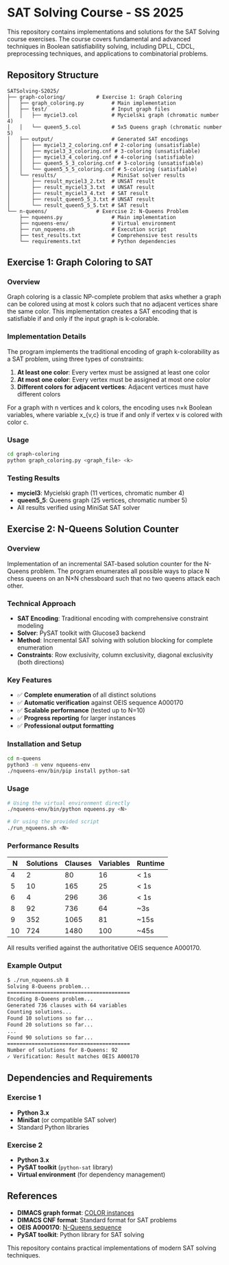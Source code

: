 # SAT Solving Course - SS 2025

This repository contains implementations and solutions for the SAT Solving course exercises. The course covers fundamental and advanced techniques in Boolean satisfiability solving, including DPLL, CDCL, preprocessing techniques, and applications to combinatorial problems.

## Repository Structure

```
SATSolving-S2025/
├── graph-coloring/          # Exercise 1: Graph Coloring
│   ├── graph_coloring.py         # Main implementation
│   ├── test/                     # Input graph files
│   │   ├── myciel3.col           # Mycielski graph (chromatic number 4)
│   │   └── queen5_5.col          # 5x5 Queens graph (chromatic number 5)
│   ├── output/                   # Generated SAT encodings
│   │   ├── myciel3_2_coloring.cnf # 2-coloring (unsatisfiable)
│   │   ├── myciel3_3_coloring.cnf # 3-coloring (unsatisfiable)
│   │   ├── myciel3_4_coloring.cnf # 4-coloring (satisfiable)
│   │   ├── queen5_5_3_coloring.cnf # 3-coloring (unsatisfiable)
│   │   └── queen5_5_5_coloring.cnf # 5-coloring (satisfiable)
│   └── results/                  # MiniSat solver results
│       ├── result_myciel3_2.txt  # UNSAT result
│       ├── result_myciel3_3.txt  # UNSAT result
│       ├── result_myciel3_4.txt  # SAT result
│       ├── result_queen5_5_3.txt # UNSAT result
│       └── result_queen5_5_5.txt # SAT result
└── n-queens/                # Exercise 2: N-Queens Problem
    ├── nqueens.py                # Main implementation
    ├── nqueens-env/              # Virtual environment
    ├── run_nqueens.sh            # Execution script
    ├── test_results.txt          # Comprehensive test results
    └── requirements.txt          # Python dependencies
```

## Exercise 1: Graph Coloring to SAT

### Overview
Graph coloring is a classic NP-complete problem that asks whether a graph can be colored using at most k colors such that no adjacent vertices share the same color. This implementation creates a SAT encoding that is satisfiable if and only if the input graph is k-colorable.

### Implementation Details
The program implements the traditional encoding of graph k-colorability as a SAT problem, using three types of constraints:

1. **At least one color**: Every vertex must be assigned at least one color
2. **At most one color**: Every vertex must be assigned at most one color  
3. **Different colors for adjacent vertices**: Adjacent vertices must have different colors

For a graph with n vertices and k colors, the encoding uses n×k Boolean variables, where variable x_{v,c} is true if and only if vertex v is colored with color c.

### Usage
```bash
cd graph-coloring
python graph_coloring.py <graph_file> <k>
```

### Testing Results
- **myciel3**: Mycielski graph (11 vertices, chromatic number 4)
- **queen5_5**: Queens graph (25 vertices, chromatic number 5)
- All results verified using MiniSat SAT solver

## Exercise 2: N-Queens Solution Counter

### Overview
Implementation of an incremental SAT-based solution counter for the N-Queens problem. The program enumerates all possible ways to place N chess queens on an N×N chessboard such that no two queens attack each other.

### Technical Approach
- **SAT Encoding**: Traditional encoding with comprehensive constraint modeling
- **Solver**: PySAT toolkit with Glucose3 backend
- **Method**: Incremental SAT solving with solution blocking for complete enumeration
- **Constraints**: Row exclusivity, column exclusivity, diagonal exclusivity (both directions)

### Key Features
- ✅ **Complete enumeration** of all distinct solutions
- ✅ **Automatic verification** against OEIS sequence A000170
- ✅ **Scalable performance** (tested up to N=10)
- ✅ **Progress reporting** for larger instances
- ✅ **Professional output formatting**

### Installation and Setup
```bash
cd n-queens
python3 -m venv nqueens-env
./nqueens-env/bin/pip install python-sat
```

### Usage
```bash
# Using the virtual environment directly
./nqueens-env/bin/python nqueens.py <N>

# Or using the provided script
./run_nqueens.sh <N>
```

### Performance Results
| N | Solutions | Clauses | Variables | Runtime |
|---|-----------|---------|-----------|---------|
| 4 | 2 | 80 | 16 | < 1s |
| 5 | 10 | 165 | 25 | < 1s |
| 6 | 4 | 296 | 36 | < 1s |
| 8 | 92 | 736 | 64 | ~3s |
| 9 | 352 | 1065 | 81 | ~15s |
| 10 | 724 | 1480 | 100 | ~45s |

All results verified against the authoritative OEIS sequence A000170.

### Example Output
```bash
$ ./run_nqueens.sh 8
Solving 8-Queens problem...
========================================
Encoding 8-Queens problem...
Generated 736 clauses with 64 variables
Counting solutions...
Found 10 solutions so far...
Found 20 solutions so far...
...
Found 90 solutions so far...
========================================
Number of solutions for 8-Queens: 92
✓ Verification: Result matches OEIS A000170
```

## Dependencies and Requirements

### Exercise 1
- **Python 3.x**
- **MiniSat** (or compatible SAT solver)
- Standard Python libraries

### Exercise 2
- **Python 3.x** 
- **PySAT toolkit** (`python-sat` library)
- **Virtual environment** (for dependency management)

## References

- **DIMACS graph format**: [COLOR instances](https://mat.tepper.cmu.edu/COLOR/instances.html)
- **DIMACS CNF format**: Standard format for SAT problems
- **OEIS A000170**: [N-Queens sequence](https://oeis.org/A000170)
- **PySAT toolkit**: Python library for SAT solving

This repository contains practical implementations of modern SAT solving techniques.
